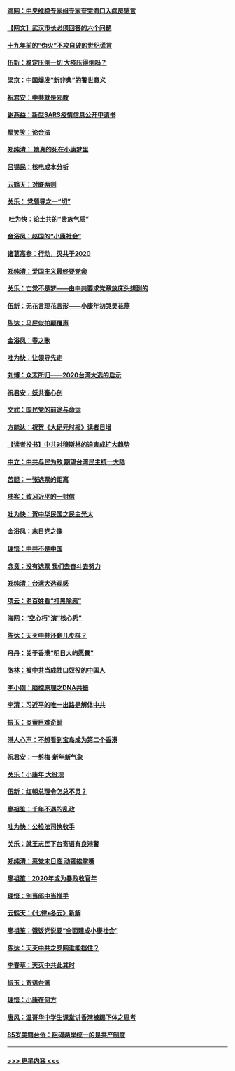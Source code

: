 #### [海网：中央维稳专家组专家夸完海口入病房感言](../pages/nsc993/n11815138.md?t=01231433) 
#### [【网文】武汉市长必须回答的六个问题](../pages/nsc993/n11813848.md?t=01231433) 
#### [十九年前的“伪火”不攻自破的世纪谎言](../pages/nsc993/n11813238.md?t=01231433) 
#### [伍新：稳定压倒一切 大疫压得倒吗？](../pages/nsc993/n11812634.md?t=01231433) 
#### [梁京：中国爆发“新非典”的警世意义](../pages/nsc993/n11812554.md?t=01231433) 
#### [祝君安：中共就是邪教](../pages/nsc993/n11812431.md?t=01231433) 
#### [谢燕益：新型SARS疫情信息公开申请书](../pages/nsc993/n11808840.md?t=01231433) 
#### [蜀笑笑：论合法](../pages/nsc993/n11808064.md?t=01231433) 
#### [郑纯清： 她真的死在小康梦里](../pages/nsc993/n11806623.md?t=01231433) 
#### [吕锡民：核电成本分析](../pages/nsc993/n11806284.md?t=01231433) 
#### [云鹤天：对联两则](../pages/nsc993/n11805957.md?t=01231433) 
#### [关乐： 党领导之一“切”](../pages/nsc993/n11804505.md?t=01231433) 
#### [ 吐为快：论土共的“贵族气质”](../pages/nsc993/n11804490.md?t=01231433) 
#### [金浴凤：赵国的“小康社会”](../pages/nsc993/n11804452.md?t=01231433) 
#### [诸葛高参：行动，灭共于2020](../pages/nsc993/n11804120.md?t=01231433) 
#### [郑纯清：爱国主义最终要党命](../pages/nsc993/n11802197.md?t=01231433) 
#### [关乐：亡党不是梦——由中共要求党章放床头想到的](../pages/nsc993/n11802156.md?t=01231433) 
#### [伍新：无花言现花言形——小康年初哭吴花燕](../pages/nsc993/n11800044.md?t=01231433) 
#### [陈达：马屁似拍颠覆声](../pages/nsc993/n11800010.md?t=01231433) 
#### [金浴凤：春之歌](../pages/nsc993/n11797687.md?t=01231433) 
#### [吐为快：让领导先走](../pages/nsc993/n11797512.md?t=01231433) 
#### [刘博：众志所归——2020台湾大选的启示](../pages/nsc993/n11796878.md?t=01231433) 
#### [祝君安：妖共畜心剖](../pages/nsc993/n11794273.md?t=01231433) 
#### [文武：国民党的前途与命运](../pages/nsc993/n11794198.md?t=01231433) 
#### [方能达：祝贺《大纪元时报》读者日增](../pages/nsc993/n11793807.md?t=01231433) 
#### [【读者投书】中共对穆斯林的迫害成扩大趋势](../pages/nsc993/n11791371.md?t=01231433) 
#### [中立：中共与民为敌 期望台湾民主统一大陆](../pages/nsc993/n11790392.md?t=01231433) 
#### [苦胆：一张选票的距离](../pages/nsc993/n11788914.md?t=01231433) 
#### [陆客：致习近平的一封信](../pages/nsc993/n11788867.md?t=01231433) 
#### [吐为快：贺中华民国之民主光大](../pages/nsc993/n11788618.md?t=01231433) 
#### [金浴凤：末日党之像](../pages/nsc993/n11787475.md?t=01231433) 
#### [理悟：中共不是中国](../pages/nsc993/n11787463.md?t=01231433) 
#### [念贲：没有选票  我们去奋斗去努力](../pages/nsc993/n11787398.md?t=01231433) 
#### [郑纯清：台湾大选观感](../pages/nsc993/n11786210.md?t=01231433) 
#### [项云：老百姓看“打黑除恶”](../pages/nsc993/n11785398.md?t=01231433) 
#### [海网：“空心朽”演“核心秀”](../pages/nsc993/n11783874.md?t=01231433) 
#### [陈达：天灭中共还剩几步棋？](../pages/nsc993/n11783719.md?t=01231433) 
#### [丹丹：关于香港“明日大屿愿景”](../pages/nsc993/n11783273.md?t=01231433) 
#### [张林：被中共当成牲口奴役的中国人](../pages/nsc993/n11782397.md?t=01231433) 
#### [李小刚：脑控原理之DNA共振](../pages/nsc993/n11780962.md?t=01231433) 
#### [李清：习近平的唯一出路是解体中共](../pages/nsc993/n11780866.md?t=01231433) 
#### [振玉：炎黄巨难奇耻](../pages/nsc993/n11779632.md?t=01231433) 
#### [港人心声：不想看到宝岛成为第二个香港](../pages/nsc993/n11778817.md?t=01231433) 
#### [祝君安：一剪梅‧新年新气象](../pages/nsc993/n11776340.md?t=01231433) 
#### [关乐：小康年 大役现](../pages/nsc993/n11774213.md?t=01231433) 
#### [伍新：红朝总理令怎总不灵？](../pages/nsc993/n11770813.md?t=01231433) 
#### [廖祖笙：千年不遇的乱政](../pages/nsc993/n11770373.md?t=01231433) 
#### [吐为快：公检法司快收手](../pages/nsc993/n11770359.md?t=01231433) 
#### [关乐：就王志民下台寄语有良港警](../pages/nsc993/n11769903.md?t=01231433) 
#### [郑纯清：恶党末日临 动辄挨掌嘴](../pages/nsc993/n11769356.md?t=01231433) 
#### [廖祖笙：2020年或为暴政收官年](../pages/nsc993/n11768216.md?t=01231433) 
#### [理悟：别当郎中当推手](../pages/nsc993/n11768243.md?t=01231433) 
#### [云鹤天：《七律▪冬云》新解](../pages/nsc993/n11768204.md?t=01231433) 
#### [廖祖笙：饿饭党说要“全面建成小康社会”](../pages/nsc993/n11767482.md?t=01231433) 
#### [陈达：天灭中共之罗网谁能挡住？](../pages/nsc993/n11767465.md?t=01231433) 
#### [李春草：天灭中共此其时](../pages/nsc993/n11767452.md?t=01231433) 
#### [振玉：寄语台湾](../pages/nsc993/n11767432.md?t=01231433) 
#### [理悟：小康在何方](../pages/nsc993/n11767394.md?t=01231433) 
#### [唐风：温哥华中学生课堂讲香港被踢下体之思考](../pages/nsc993/n11766848.md?t=01231433) 
#### [85岁美籍台侨：阻碍两岸统一的是共产制度](../pages/nsc993/n11765043.md?t=01231433) 

----
#### [ >>> 更早内容 <<< ](../indexes/nsc993-earlier.md)
